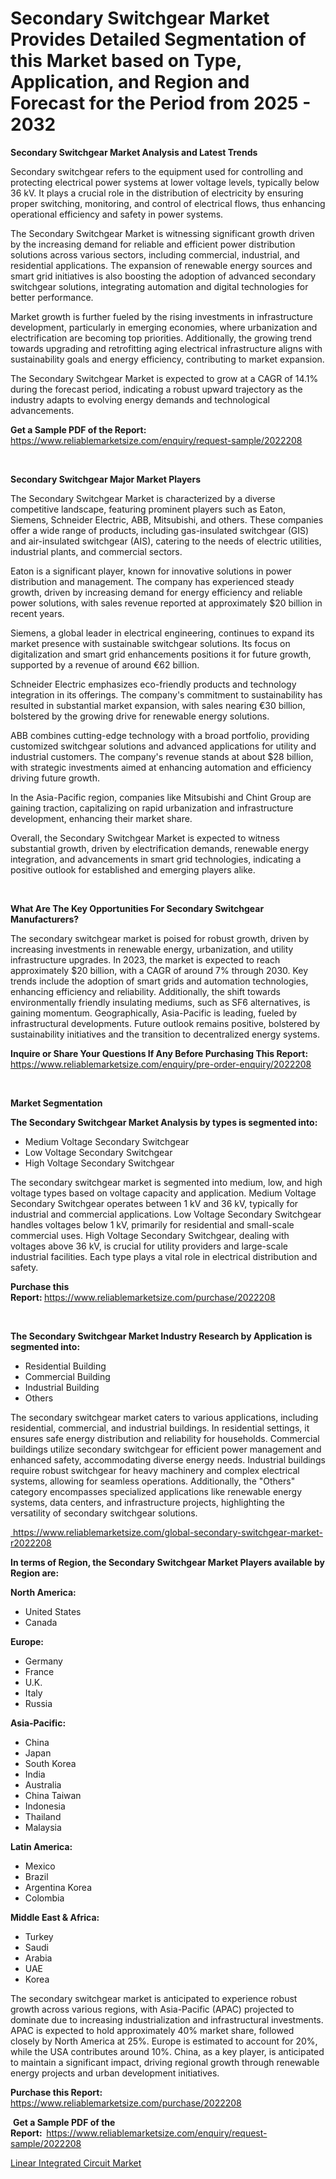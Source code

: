 <p><h1>Secondary Switchgear Market Provides Detailed Segmentation of this Market based on Type, Application, and Region and Forecast for the Period from 2025 - 2032</h1></p><p><strong>Secondary Switchgear Market Analysis and Latest Trends</strong></p>
<p><p>Secondary switchgear refers to the equipment used for controlling and protecting electrical power systems at lower voltage levels, typically below 36 kV. It plays a crucial role in the distribution of electricity by ensuring proper switching, monitoring, and control of electrical flows, thus enhancing operational efficiency and safety in power systems.</p><p>The Secondary Switchgear Market is witnessing significant growth driven by the increasing demand for reliable and efficient power distribution solutions across various sectors, including commercial, industrial, and residential applications. The expansion of renewable energy sources and smart grid initiatives is also boosting the adoption of advanced secondary switchgear solutions, integrating automation and digital technologies for better performance.</p><p>Market growth is further fueled by the rising investments in infrastructure development, particularly in emerging economies, where urbanization and electrification are becoming top priorities. Additionally, the growing trend towards upgrading and retrofitting aging electrical infrastructure aligns with sustainability goals and energy efficiency, contributing to market expansion.</p><p>The Secondary Switchgear Market is expected to grow at a CAGR of 14.1% during the forecast period, indicating a robust upward trajectory as the industry adapts to evolving energy demands and technological advancements.</p></p>
<p><strong>Get a Sample PDF of the Report:&nbsp;</strong> <a href="https://www.reliablemarketsize.com/enquiry/request-sample/2022208?utm_campaign=2233&utm_medium=2&utm_source=Github&utm_content=ia&utm_term=12022025&utm_id=secondary-switchgear">https://www.reliablemarketsize.com/enquiry/request-sample/2022208</a></p>
<p>&nbsp;</p>
<p><strong>Secondary Switchgear Major Market Players</strong></p>
<p><p>The Secondary Switchgear Market is characterized by a diverse competitive landscape, featuring prominent players such as Eaton, Siemens, Schneider Electric, ABB, Mitsubishi, and others. These companies offer a wide range of products, including gas-insulated switchgear (GIS) and air-insulated switchgear (AIS), catering to the needs of electric utilities, industrial plants, and commercial sectors.</p><p>Eaton is a significant player, known for innovative solutions in power distribution and management. The company has experienced steady growth, driven by increasing demand for energy efficiency and reliable power solutions, with sales revenue reported at approximately $20 billion in recent years.</p><p>Siemens, a global leader in electrical engineering, continues to expand its market presence with sustainable switchgear solutions. Its focus on digitalization and smart grid enhancements positions it for future growth, supported by a revenue of around €62 billion.</p><p>Schneider Electric emphasizes eco-friendly products and technology integration in its offerings. The company's commitment to sustainability has resulted in substantial market expansion, with sales nearing €30 billion, bolstered by the growing drive for renewable energy solutions.</p><p>ABB combines cutting-edge technology with a broad portfolio, providing customized switchgear solutions and advanced applications for utility and industrial customers. The company's revenue stands at about $28 billion, with strategic investments aimed at enhancing automation and efficiency driving future growth.</p><p>In the Asia-Pacific region, companies like Mitsubishi and Chint Group are gaining traction, capitalizing on rapid urbanization and infrastructure development, enhancing their market share.</p><p>Overall, the Secondary Switchgear Market is expected to witness substantial growth, driven by electrification demands, renewable energy integration, and advancements in smart grid technologies, indicating a positive outlook for established and emerging players alike.</p></p>
<p>&nbsp;</p>
<p><strong>What Are The Key Opportunities For Secondary Switchgear Manufacturers?</strong></p>
<p><p>The secondary switchgear market is poised for robust growth, driven by increasing investments in renewable energy, urbanization, and utility infrastructure upgrades. In 2023, the market is expected to reach approximately $20 billion, with a CAGR of around 7% through 2030. Key trends include the adoption of smart grids and automation technologies, enhancing efficiency and reliability. Additionally, the shift towards environmentally friendly insulating mediums, such as SF6 alternatives, is gaining momentum. Geographically, Asia-Pacific is leading, fueled by infrastructural developments. Future outlook remains positive, bolstered by sustainability initiatives and the transition to decentralized energy systems.</p></p>
<p><strong>Inquire or Share Your Questions If Any Before Purchasing This Report:</strong> <a href="https://www.reliablemarketsize.com/enquiry/pre-order-enquiry/2022208?utm_campaign=2233&utm_medium=2&utm_source=Github&utm_content=ia&utm_term=12022025&utm_id=secondary-switchgear">https://www.reliablemarketsize.com/enquiry/pre-order-enquiry/2022208</a></p>
<p>&nbsp;</p>
<p><strong>Market Segmentation</strong></p>
<p><strong>The Secondary Switchgear Market Analysis by types is segmented into:</strong></p>
<p><ul><li>Medium Voltage Secondary Switchgear</li><li>Low Voltage Secondary Switchgear</li><li>High Voltage Secondary Switchgear</li></ul></p>
<p><p>The secondary switchgear market is segmented into medium, low, and high voltage types based on voltage capacity and application. Medium Voltage Secondary Switchgear operates between 1 kV and 36 kV, typically for industrial and commercial applications. Low Voltage Secondary Switchgear handles voltages below 1 kV, primarily for residential and small-scale commercial uses. High Voltage Secondary Switchgear, dealing with voltages above 36 kV, is crucial for utility providers and large-scale industrial facilities. Each type plays a vital role in electrical distribution and safety.</p></p>
<p><strong>Purchase this Report:&nbsp;</strong><a href="https://www.reliablemarketsize.com/purchase/2022208?utm_campaign=2233&utm_medium=2&utm_source=Github&utm_content=ia&utm_term=12022025&utm_id=secondary-switchgear">https://www.reliablemarketsize.com/purchase/2022208</a></p>
<p>&nbsp;</p>
<p><strong>The Secondary Switchgear Market Industry Research by Application is segmented into:</strong></p>
<p><ul><li>Residential Building</li><li>Commercial Building</li><li>Industrial Building</li><li>Others</li></ul></p>
<p><p>The secondary switchgear market caters to various applications, including residential, commercial, and industrial buildings. In residential settings, it ensures safe energy distribution and reliability for households. Commercial buildings utilize secondary switchgear for efficient power management and enhanced safety, accommodating diverse energy needs. Industrial buildings require robust switchgear for heavy machinery and complex electrical systems, allowing for seamless operations. Additionally, the "Others" category encompasses specialized applications like renewable energy systems, data centers, and infrastructure projects, highlighting the versatility of secondary switchgear solutions.</p></p>
<p><a href="https://www.reliablemarketsize.com/global-secondary-switchgear-market-r2022208?utm_campaign=2233&utm_medium=2&utm_source=Github&utm_content=ia&utm_term=12022025&utm_id=secondary-switchgear">&nbsp;https://www.reliablemarketsize.com/global-secondary-switchgear-market-r2022208</a></p>
<p><strong>In terms of Region, the Secondary Switchgear Market Players available by Region are:</strong></p>
<p>
    <p> <strong> North America: </strong>
        <ul>
            <li>United States</li>
            <li>Canada</li>
        </ul>
        </p> 
    <p> <strong> Europe: </strong>
        <ul>
            <li>Germany</li>
            <li>France</li>
            <li>U.K.</li>
            <li>Italy</li>
            <li>Russia</li>
        </ul>
        </p> 
    <p> <strong> Asia-Pacific: </strong>
        <ul>
            <li>China</li>
            <li>Japan</li>
            <li>South Korea</li>
            <li>India</li>
            <li>Australia</li>
            <li>China Taiwan</li>
            <li>Indonesia</li>
            <li>Thailand</li>
            <li>Malaysia</li>
        </ul>
        </p> 
    <p> <strong> Latin America: </strong>
        <ul>
            <li>Mexico</li>
            <li>Brazil</li>
            <li>Argentina Korea</li>
            <li>Colombia</li>
        </ul>
        </p> 
    <p> <strong> Middle East & Africa: </strong>
        <ul>
            <li>Turkey</li>
            <li>Saudi</li>
            <li>Arabia</li>
            <li>UAE</li>
            <li>Korea</li>
        </ul>
    </p>
    </p>
<p><p>The secondary switchgear market is anticipated to experience robust growth across various regions, with Asia-Pacific (APAC) projected to dominate due to increasing industrialization and infrastructural investments. APAC is expected to hold approximately 40% market share, followed closely by North America at 25%. Europe is estimated to account for 20%, while the USA contributes around 10%. China, as a key player, is anticipated to maintain a significant impact, driving regional growth through renewable energy projects and urban development initiatives.</p></p>
<p><strong>Purchase this Report: </strong><a href="https://www.reliablemarketsize.com/purchase/2022208?utm_campaign=2233&utm_medium=2&utm_source=Github&utm_content=ia&utm_term=12022025&utm_id=secondary-switchgear">https://www.reliablemarketsize.com/purchase/2022208</a></p>
<p>&nbsp;<strong>Get a Sample PDF of the Report:&nbsp;&nbsp;</strong><a href="https://www.reliablemarketsize.com/enquiry/request-sample/2022208?utm_campaign=2233&utm_medium=2&utm_source=Github&utm_content=ia&utm_term=12022025&utm_id=secondary-switchgear">https://www.reliablemarketsize.com/enquiry/request-sample/2022208</a></p>
<p><strong></strong></p>
<p><p><a href="https://github.com/kathiestrine5ty/Market-Research-Report-List-1/blob/main/linear-integrated-circuit-market.md?utm_campaign=2233&utm_medium=2&utm_source=Github&utm_content=ia&utm_term=12022025&utm_id=secondary-switchgear">Linear Integrated Circuit Market</a></p></p>